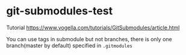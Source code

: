 # git-submodules-test

Tutorial https://www.vogella.com/tutorials/GitSubmodules/article.html


You can use tags in submodule but not branches, there is only one branch(master by default) specified in `.gitmodules`
